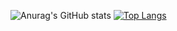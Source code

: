 <!---
Watermelon02/Watermelon02 is a ✨ special ✨ repository because its `README.md` (this file) appears on your GitHub profile.
You can click the Preview link to take a look at your changes.
--->
![Anurag's GitHub stats](https://github-readme-stats.vercel.app/api?username=Watermelon02&show_icons=true&theme=radical)
[![Top Langs](https://github-readme-stats.vercel.app/api/top-langs/?username=Watermelon02&layout=compact)](https://github.com/anuraghazra/github-readme-stats)
